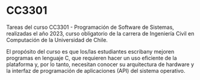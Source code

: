 # CC3301
Tareas del curso CC3301 - Programación de Software de Sistemas, realizadas el año 2023, curso obligatorio de la carrera de Ingeniería Civil en Computación de la Universidad de Chile.

El propósito del curso es que los/las estudiantes escribany mejoren programas en lenguaje C, que requieren hacer un uso eficiente de la plataforma y, por lo tanto, necesitan conocer su arquitectura de hardware y la interfaz de programación de aplicaciones (API) del sistema operativo.
